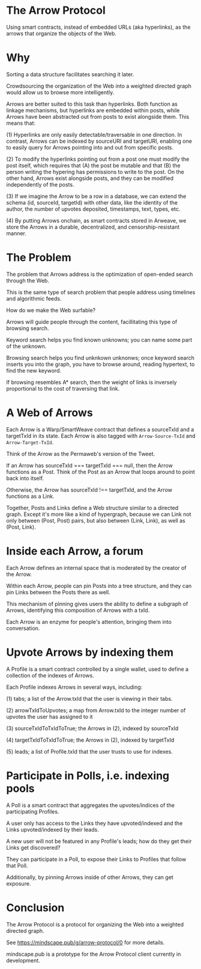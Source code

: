 # The Arrow Protocol 
Using smart contracts, 
instead of embedded URLs (aka hyperlinks), 
as the arrows that organize the objects of the Web.

# Why
Sorting a data structure facilitates searching it later.

Crowdsourcing the organization of the Web into a weighted directed graph
would allow us to browse more intelligently. 

Arrows are better suited to this task than hyperlinks.
Both function as linkage mechanisms, 
but hyperlinks are embedded within posts, 
while Arrows have been abstracted out from posts to exist alongside them. 
This means that: 

(1) Hyperlinks are only easily detectable/traversable in one direction.
In contrast, Arrows can be indexed by sourceURI and targetURI,
enabling one to easily query for Arrows pointing into and out from specific posts.

(2) To modify the hyperlinks pointing out from a post one must modify the post itself, 
which requires that 
(A) the post be mutable and that 
(B) the person writing the hypering has permissions to write to the post.
On the other hand, Arrows exist alongside posts, 
and they can be modified independently of the posts.

(3) If we imagine the Arrow to be a row in a database, 
we can extend the schema (id, sourceId, targetId)
with other data, like the identity of the author, 
the number of upvotes deposited, timestamps, text, types, etc.

(4) By putting Arrows onchain, as smart contracts stored in Arweave,
we store the Arrows in a durable, decentralized, and censorship-resistant manner.


# The Problem
The problem that Arrows address is the optimization of open-ended search through the Web.

This is the same type of search problem that people address using timelines and algorithmic feeds.

How do we make the Web surfable?

Arrows will guide people through the content, facillitating this type of browsing search.

Keyword search helps you find known unknowns; you can name some part of the unknown.

Browsing search helps you find unknkown unknonws; once keyword search inserts you into the graph,
you have to browse around, reading hypertext, to find the new keyword.

If browsing resembles A* search, 
then the weight of links is inversely proportional to the cost of traversing that link.


# A Web of Arrows
Each Arrow is a Warp/SmartWeave contract that defines a sourceTxId and a targetTxId in its state.
Each Arrow is also tagged with `Arrow-Source-TxId` and `Arrow-Target-TxId`.

Think of the Arrow as the Permaweb's version of the Tweet.

If an Arrow has sourceTxId === targetTxId === null, then the Arrow functions as a Post.
Think of the Post as an Arrow that loops around to point back into itself.

Otherwise, the Arrow has sourceTxId !== targetTxId, and the Arrow functions as a Link.

Together, Posts and Links define a Web structure similar to a directed graph.
Except it's more like a kind of hypergraph, because we can Link not only between (Post, Post) pairs,
but also between (Link, Link), as well as (Post, Link).


# Inside each Arrow, a forum
Each Arrow defines an internal space that is moderated by the creator of the Arrow.

Within each Arrow, people can pin Posts into a tree structure,
and they can pin Links between the Posts there as well.

This mechanism of pinning gives users the ability to define a subgraph of Arrows, 
identifying this composition of Arrows with a txId. 

Each Arrow is an enzyme for people's attention, bringing them into conversation.


# Upvote Arrows by indexing them
A Profile is a smart contract controlled by a single wallet,
used to define a collection of the indexes of Arrows.

Each Profile indexes Arrows in several ways, including:

(1) tabs; a list of the Arrow.txId that the user is viewing in their tabs.

(2) arrowTxIdToUpvotes; a map from Arrow.txId to the integer number of upvotes the user has assigned to it 

(3) sourceTxIdToTxIdToTrue; the Arrows in (2), indexed by sourceTxId

(4) targetTxIdToTxIdToTrue; the Arrows in (2), indexed by targetTxId

(5) leads; a list of Profile.txId that the user trusts to use for indexes.


# Participate in Polls, i.e. indexing pools
A Poll is a smart contract that aggregates the upvotes/indices of the participating Profiles.

A user only has access to the Links they have upvoted/indexed and the Links upvoted/indexed by their leads.

A new user will not be featured in any Profile's leads; how do they get their Links get discovered?

They can participate in a Poll, to expose their Links to Profiles that follow that Poll.

Additionally, by pinning Arrows inside of other Arrows, they can get exposure.


# Conclusion

The Arrow Protocol is a protocol for organizing the Web into a weighted directed graph.

See https://mindscape.pub/g/arrow-protocol/0 for more details.

mindscape.pub is a prototype for the Arrow Protocol client currently in development.